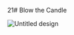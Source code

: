 21# Blow the Candle

![Untitled design](https://github.com/Rupali1407/Html-and-Css-Projects/assets/123893797/2c2fd9a8-0ccd-4ac2-80b3-14cfac70b973)
